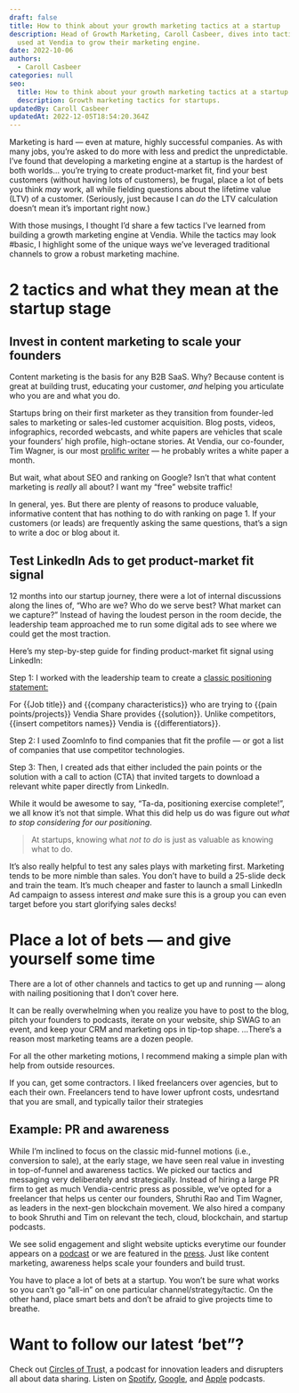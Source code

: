 ```yaml
---
draft: false
title: How to think about your growth marketing tactics at a startup
description: Head of Growth Marketing, Caroll Casbeer, dives into tactics she
  used at Vendia to grow their marketing engine.
date: 2022-10-06
authors:
  - Caroll Casbeer
categories: null
seo:
  title: How to think about your growth marketing tactics at a startup
  description: Growth marketing tactics for startups.
updatedBy: Caroll Casbeer
updatedAt: 2022-12-05T18:54:20.364Z
---
```


Marketing is hard — even at mature, highly successful companies. As with many jobs, you’re asked to do more with less and predict the unpredictable. I’ve found that developing a marketing engine at a startup is the hardest of both worlds… you’re trying to create product-market fit, find your best customers (without having lots of customers), be frugal, place a lot of bets you think *may* work, all while fielding questions about the lifetime value (LTV) of a customer. (Seriously, just because I can *do* the LTV calculation doesn’t mean it’s important right now.)  

With those musings, I thought I’d share a few tactics I’ve learned from building a growth marketing engine at Vendia. While the tactics may look #basic, I highlight some of the unique ways we’ve leveraged traditional channels to grow a robust marketing machine.  

# 2 tactics and what they mean at the startup stage

## Invest in content marketing to scale your founders

Content marketing is the basis for any B2B SaaS. Why? Because content is great at building trust, educating your customer, *and* helping you articulate who you are and what you do. 

Startups bring on their first marketer as they transition from founder-led sales to marketing or sales-led customer acquisition. Blog posts, videos, infographics, recorded webcasts, and white papers are vehicles that scale your founders’ high profile, high-octane stories. At Vendia, our co-founder, Tim Wagner, is our most [prolific writer](https://www.vendia.com/blog/author/tim-wagner) — he probably writes a white paper a month. 

But wait, what about SEO and ranking on Google? Isn’t that what content marketing is *really* all about? I want my “free” website traffic!

In general, yes. But there are plenty of reasons to produce valuable, informative content that has nothing to do with ranking on page 1. If your customers (or leads) are frequently asking the same questions, that’s a sign to write a doc or blog about it. 

## Test LinkedIn Ads to get product-market fit signal

12 months into our startup journey, there were a lot of internal discussions along the lines of, “Who are we? Who do we serve best? What market can we capture?” Instead of having the loudest person in the room decide, the leadership team approached me to run some digital ads to see where we could get the most traction. 

Here’s my step-by-step guide for finding product-market fit signal using LinkedIn:

Step 1: I worked with the leadership team to create a [classic positioning statement:](https://blog.hubspot.com/sales/positioning-statement)

For {{Job title}} and {{company characteristics}} who are trying to {{pain points/projects}} Vendia Share provides {{solution}}. Unlike competitors, {{insert competitors names}} Vendia is {{differentiators}}. 

Step 2: I used ZoomInfo to find companies that fit the profile — or got a list of companies that use competitor technologies.

Step 3: Then, I created ads that either included the pain points or the solution with a call to action (CTA) that invited targets to download a relevant white paper directly from LinkedIn. 

While it would be awesome to say, “Ta-da, positioning exercise complete!”, we all know it’s not that simple. What this did help us do was figure out *what to stop considering for our positioning*. 

> At startups, knowing what *not to do* is just as valuable as knowing what to do.

It’s also really helpful to test any sales plays with marketing first. Marketing tends to be more nimble than sales. You don’t have to build a 25-slide deck and train the team. It’s much cheaper and faster to launch a small LinkedIn Ad campaign to assess interest *and* make sure this is a group you can even target before you start glorifying sales decks!

# Place a lot of bets — and give yourself some time

There are a lot of other channels and tactics to get up and running — along with nailing positioning that I don’t cover here. 

It can be really overwhelming when you realize you have to post to the blog, pitch your founders to podcasts, iterate on your website, ship SWAG to an event, and keep your CRM and marketing ops in tip-top shape. …There’s a reason most marketing teams are a dozen people. 

For all the other marketing motions, I recommend making a simple plan with help from outside resources. 

If you can, get some contractors. l liked freelancers over agencies, but to each their own. Freelancers tend to have lower upfront costs, undesrtand that you are small, and typically tailor their strategies 

## Example: PR and awareness

While I’m inclined to focus on the classic mid-funnel motions (i.e., conversion to sale), at the early stage, we have seen real value in investing in top-of-funnel and awareness tactics. We picked our tactics and messaging very deliberately and strategically. Instead of hiring a large PR firm to get as much Vendia-centric press as possible, we’ve opted for a freelancer that helps us center our founders, Shruthi Rao and Tim Wagner, as leaders in the next-gen blockchain movement. We also hired a company to book Shruthi and Tim on relevant the tech, cloud, blockchain, and startup podcasts. 

We see solid engagement and slight website upticks everytime our founder appears on a [podcast](https://www.thecloudcast.net/2022/08/real-time-data-cloud.html) or we are featured in the [press](https://vendia.com/press). Just like content marketing, awareness helps scale your founders and build trust. 

You have to place a lot of bets at a startup. You won’t be sure what works so you can’t go “all-in” on one particular channel/strategy/tactic. On the other hand, place smart bets and don’t be afraid to give projects time to breathe.

# Want to follow our latest ‘bet”?

Check out [Circles of Trus](https://vendia.com/resources/circles-of-trust)t, a podcast for innovation leaders and disrupters all about data sharing. Listen on [Spotify](https://open.spotify.com/show/49kZwowJkYxjceHIax2zxK), [Google](https://podcasts.google.com/feed/aHR0cHM6Ly9mYXN0Lndpc3RpYS5jb20vY2hhbm5lbHMvYWw5cWQ4MTdkcS9yc3M), and [Apple](https://podcasts.apple.com/us/podcast/circles-of-trust/id1645908970) podcasts.